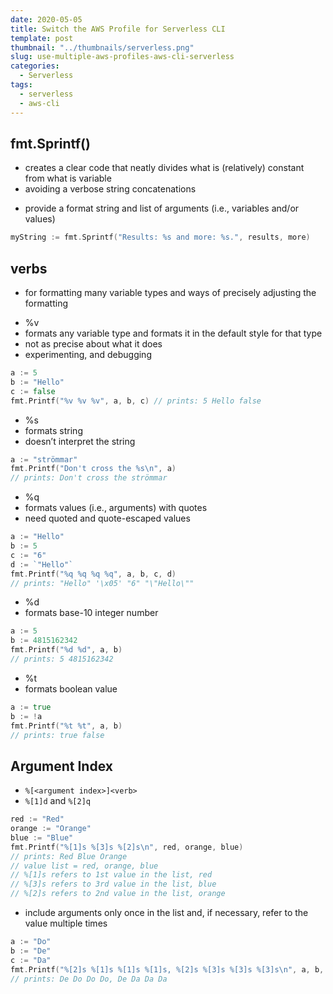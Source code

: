 ```yaml
---
date: 2020-05-05
title: Switch the AWS Profile for Serverless CLI
template: post
thumbnail: "../thumbnails/serverless.png"
slug: use-multiple-aws-profiles-aws-cli-serverless
categories:
  - Serverless
tags:
  - serverless
  - aws-cli
---
```


## fmt.Sprintf()

- creates a clear code that neatly divides what is (relatively) constant from what is variable
- avoiding a verbose string concatenations

* provide a format string and list of arguments (i.e., variables and/or values)

```go
myString := fmt.Sprintf("Results: %s and more: %s.", results, more)
```

## verbs

- for formatting many variable types and ways of precisely adjusting the formatting

* %v
* formats any variable type and formats it in the default style for that type
* not as precise about what it does
* experimenting, and debugging

```go
a := 5
b := "Hello"
c := false
fmt.Printf("%v %v %v", a, b, c) // prints: 5 Hello false
```

- %s
- formats string
- doesn’t interpret the string

```go
a := "strömmar"
fmt.Printf("Don't cross the %s\n", a)
// prints: Don't cross the strömmar
```

- %q
- formats values (i.e., arguments) with quotes
- need quoted and quote-escaped values

```go
a := "Hello"
b := 5
c := "6"
d := `"Hello"`
fmt.Printf("%q %q %q %q", a, b, c, d)
// prints: "Hello" '\x05' "6" "\"Hello\""
```

- %d
- formats base-10 integer number

```go
a := 5
b := 4815162342
fmt.Printf("%d %d", a, b)
// prints: 5 4815162342
```

- %t
- formats boolean value

```go
a := true
b := !a
fmt.Printf("%t %t", a, b)
// prints: true false
```

## Argument Index

- `%[<argument index>]<verb>`
- `%[1]d` and `%[2]q`

```go
red := "Red"
orange := "Orange"
blue := "Blue"
fmt.Printf("%[1]s %[3]s %[2]s\n", red, orange, blue)
// prints: Red Blue Orange
// value list = red, orange, blue
// %[1]s refers to 1st value in the list, red
// %[3]s refers to 3rd value in the list, blue
// %[2]s refers to 2nd value in the list, orange
```

- include arguments only once in the list and, if necessary, refer to the value multiple times

```go
a := "Do"
b := "De"
c := "Da"
fmt.Printf("%[2]s %[1]s %[1]s %[1]s, %[2]s %[3]s %[3]s %[3]s\n", a, b, c)
// prints: De Do Do Do, De Da Da Da
```
